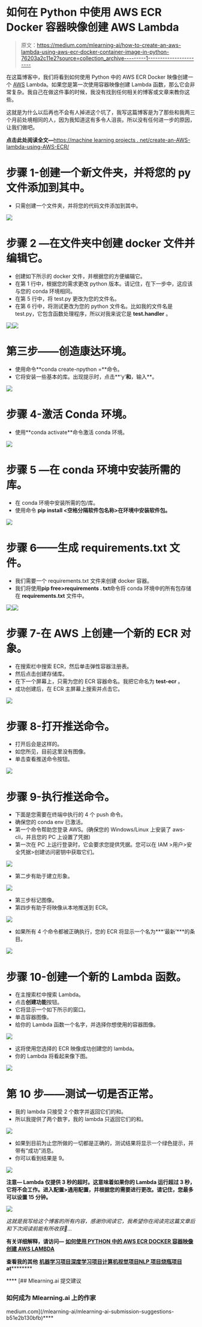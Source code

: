# 如何在 Python 中使用 AWS ECR Docker 容器映像创建 AWS Lambda

> 原文：<https://medium.com/mlearning-ai/how-to-create-an-aws-lambda-using-aws-ecr-docker-container-image-in-python-76203a2c11e2?source=collection_archive---------1----------------------->

在这篇博客中，我们将看到如何使用 Python 中的 AWS ECR Docker 映像创建一个 [AWS](https://aws.amazon.com/) Lambda。如果您是第一次使用容器映像创建 Lambda 函数，那么它会非常复杂。我自己在做这件事的时候，我没有找到任何相关的博客或文章来教你这些。

这就是为什么以后再也不会有人掉进这个坑了，我写这篇博客是为了那些和我两三个月前处境相同的人，因为我知道这有多令人沮丧。所以没有任何进一步的原因，让我们做吧。

**点击此处阅读全文—**[https://machine learning projects . net/create-an-AWS-lambda-using-AWS-ECR/](https://machinelearningprojects.net/create-an-aws-lambda-using-aws-ecr/)

# 步骤 1-创建一个新文件夹，并将您的 py 文件添加到其中。

*   只需创建一个文件夹，并将您的代码文件添加到其中。

![](img/76001f32b3c84be6251146ab0d348f95.png)

# 步骤 2 —在文件夹中创建 docker 文件并编辑它。

*   创建如下所示的 docker 文件，并根据您的方便编辑它。
*   在第 1 行中，根据您的需求更改 python 版本。请记住，在下一步中，这应该与您的 conda 环境相同。
*   在第 5 行中，将 test.py 更改为您的文件名。
*   在第 6 行中，将测试更改为您的 python 文件名。比如我的文件名是 test.py，它包含函数处理程序，所以对我来说它是 **test.handler** 。

![](img/d18b8c6a3ab3594bc53787f587402712.png)![](img/6957e73936af02c16843b5895b078a82.png)

# 第三步——创造康达环境。

*   使用命令**conda create-n<env name>python =<version>**命令。
*   它将安装一些基本的库。出现提示时，点击**‘y’**和**，输入**。

![](img/5020ee18230e70b6f02b06e6c8c53efd.png)

# 步骤 4-激活 Conda 环境。

*   使用**conda activate<env name>**命令激活 conda 环境。

![](img/43776b3731121c44d6294c9048f3744e.png)

# 步骤 5 —在 conda 环境中安装所需的库。

*   在 conda 环境中安装所需的包/库。
*   使用命令 **pip install <空格分隔软件包名称>在环境中安装软件包。**

![](img/67e8b062245ef1d53b0e3ca4942e4242.png)

# 步骤 6——生成 requirements.txt 文件。

*   我们需要一个 requirements.txt 文件来创建 docker 容器。
*   我们将使用**pip free>requirements . txt**命令将 conda 环境中的所有包存储在 **requirements.txt** 文件中。

![](img/da7838740059a79e439c0e15d164440d.png)![](img/730c89652f021e9909245584458124b0.png)

# 步骤 7-在 AWS 上创建一个新的 ECR 对象。

*   在搜索栏中搜索 ECR，然后单击弹性容器注册表。
*   然后点击创建存储库。
*   在下一个屏幕上，只需为您的 ECR 容器命名。我把它命名为 **test-ecr** 。
*   成功创建后，在 ECR 主屏幕上搜索并点击它。

![](img/672ba90b8c3634f368da3d1d1af19154.png)

# 步骤 8-打开推送命令。

*   打开后会是这样的。
*   如您所见，目前这里没有图像。
*   单击查看推送命令按钮。

![](img/868a5880601be8ebdd57be92e81db75f.png)

# 步骤 9-执行推送命令。

*   下面是您需要在终端中执行的 4 个 push 命令。
*   确保您的 conda env 已激活。
*   第一个命令帮助您登录 AWS。(确保您的 Windows/Linux 上安装了 aws-cli，并且您的 PC 上设置了凭据)
*   第一次在 PC 上运行登录时，它会要求您提供凭据。您可以在 IAM >用户>安全凭据>创建访问密钥中获取它们。

![](img/69acb7ac40461f62688a0301e2dedc5a.png)

*   第二步有助于建立形象。

![](img/669713fbd8a0aef726054a837c75fb1f.png)

*   第三步标记图像。
*   第四步有助于将映像从本地推送到 ECR。

![](img/0acabbc21071808756cfde185f5290e3.png)

*   如果所有 4 个命令都被正确执行，您的 ECR 将显示一个名为***‘最新’***的条目。

![](img/fa2fd351fe5d7cf9cb2d9626ff95a9d7.png)

# 步骤 10-创建一个新的 Lambda 函数。

*   在主搜索栏中搜索 Lambda。
*   点击**创建功能**按钮。
*   它将显示一个如下所示的窗口。
*   单击容器图像。
*   给你的 Lambda 函数一个名字，并选择你想使用的容器图像。

![](img/5f8ce7f12fec7fb939675988b0161712.png)

*   这将使用您选择的 ECR 映像成功创建您的 lambda。
*   你的 Lambda 将看起来像下图。

![](img/b5f460535f3961aedb53f43ef62e4428.png)

# 第 10 步——测试一切是否正常。

*   我的 lambda 只接受 2 个数字并返回它们的和。
*   所以我提供了两个数字，我的 lambda 只返回它们的和。

![](img/2fbfaf023b9d04df05eb03d6f041076d.png)

*   如果到目前为止您所做的一切都是正确的，测试结果将显示一个绿色提示，并带有“成功”消息。
*   你可以看到结果是 9。

![](img/c0a51d28ac93a31bd60528b1cd206626.png)

**注意— Lambda 仅提供 3 秒的超时。这意味着如果你的 Lambda 运行超过 3 秒，它将不会工作。进入配置>通用配置，并根据您的需要进行更改。请记住，您最多可以设置 15 分钟。**

![](img/4ca7d6135b9db4eecbc7e0c80aeca25a.png)

*这就是我写给这个博客的所有内容，感谢你阅读它，我希望你在阅读完这篇文章后和下次阅读前能有所收获👋…*

**有关详细解释，请访问—** [**如何使用 PYTHON 中的 AWS ECR DOCKER 容器映像创建 AWS LAMBDA**](https://machinelearningprojects.net/create-an-aws-lambda-using-aws-ecr/)

**查看我的其他** [**机器学习项目**](https://machinelearningprojects.net/machine-learning-projects/)**[**深度学习项目**](https://machinelearningprojects.net/deep-learning-projects/)**[**计算机视觉项目**](https://machinelearningprojects.net/opencv-projects/)**[**NLP 项目**](https://machinelearningprojects.net/nlp-projects/)**[**烧瓶项目**](https://machinelearningprojects.net/flask-projects/) **at**********

****[](/mlearning-ai/mlearning-ai-submission-suggestions-b51e2b130bfb) [## Mlearning.ai 提交建议

### 如何成为 Mlearning.ai 上的作家

medium.com](/mlearning-ai/mlearning-ai-submission-suggestions-b51e2b130bfb)****
